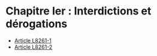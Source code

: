 # Chapitre Ier : Interdictions et dérogations

* [Article L8261-1](./LEGIARTI000006904876.md)
* [Article L8261-2](./LEGIARTI000006904877.md)
